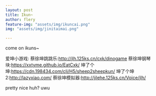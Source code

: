 ```yaml
---
layout: post
title: Ikun~
author: flery
feature-img: "assets/img/ikuncai.png"
img: "assets/img/jinitaimai.png"

---
```


come on ikuns~

爱坤小游戏:
蔡徐坤跳跳乐:http://jlh.125ks.cn/cxk/dinogame
蔡徐坤钢琴块:https://xxtyme.github.io/EatCxk/
坤了个坤:https://cdn.198434.com/cli/H5/sheep2sheepkun/
坤了个坤2:http://lazyxiao.com/
蔡徐坤模拟器:http://jilehe.125ks.cn/Voice/jlh/

pretty nice huh?
uwu
